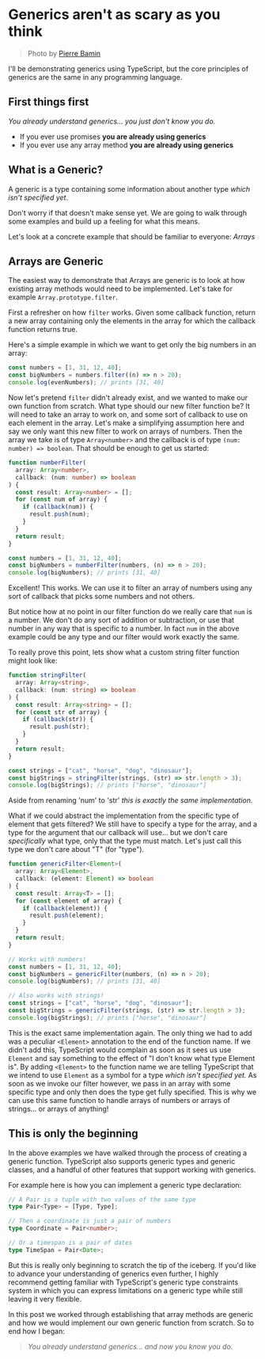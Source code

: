# Generics aren't as scary as you think

> Photo by [Pierre Bamin](https://www.pierrebamin.com/)

I'll be demonstrating generics using TypeScript, but the core principles of generics are the same in any programming language.

## First things first

_You already understand generics... you just don't know you do._

- If you ever use promises **you are already using generics**
- If you ever use any array method **you are already using generics**

## What is a Generic?

A generic is a type containing some information about another type _which isn't specified yet_.

Don't worry if that doesn't make sense yet. We are going to walk through some examples and build up a feeling for what this means.

Let's look at a concrete example that should be familiar to everyone: _Arrays_

## Arrays are Generic

The easiest way to demonstrate that Arrays are generic is to look at how existing array methods would need to be implemented. Let's take for example `Array.prototype.filter`.

First a refresher on how `filter` works. Given some callback function, return a new array containing only the elements in the array for which the callback function returns true.

Here's a simple example in which we want to get only the big numbers in an array:

```ts
const numbers = [1, 31, 12, 40];
const bigNumbers = numbers.filter((n) => n > 20);
console.log(evenNumbers); // prints [31, 40]
```

Now let's pretend `filter` didn't already exist, and we wanted to make our own function from scratch. What type should our new filter function be? It will need to take an array to work on, and some sort of callback to use on each element in the array. Let's make a simplifying assumption here and say we only want this new filter to work on arrays of numbers. Then the array we take is of type `Array<number>` and the callback is of type `(num: number) => boolean`. That should be enough to get us started:

```ts
function numberFilter(
  array: Array<number>,
  callback: (num: number) => boolean
) {
  const result: Array<number> = [];
  for (const num of array) {
    if (callback(num)) {
      result.push(num);
    }
  }
  return result;
}

const numbers = [1, 31, 12, 40];
const bigNumbers = numberFilter(numbers, (n) => n > 20);
console.log(bigNumbers); // prints [31, 40]
```

Excellent! This works. We can use it to filter an array of numbers using any sort of callback that picks some numbers and not others.

But notice how at no point in our filter function do we really care that `num` is a number. We don't do any sort of addition or subtraction, or use that number in any way that is specific to a number. In fact `num` in the above example could be any type and our filter would work exactly the same.

To really prove this point, lets show what a custom string filter function might look like:

```ts
function stringFilter(
  array: Array<string>,
  callback: (num: string) => boolean
) {
  const result: Array<string> = [];
  for (const str of array) {
    if (callback(str)) {
      result.push(str);
    }
  }
  return result;
}

const strings = ["cat", "horse", "dog", "dinosaur"];
const bigStrings = stringFilter(strings, (str) => str.length > 3);
console.log(bigStrings); // prints ["horse", "dinosaur"]
```

Aside from renaming 'num' to 'str' _this is exactly the same implementation._

What if we could abstract the implementation from the specific type of element that gets filtered? We still have to specify a type for the array, and a type for the argument that our callback will use... but we don't care _specifically_ what type, only that the type must match. Let's just call this type we don't care about "T" (for "type").

```ts
function genericFilter<Element>(
  array: Array<Element>,
  callback: (element: Element) => boolean
) {
  const result: Array<T> = [];
  for (const element of array) {
    if (callback(element)) {
      result.push(element);
    }
  }
  return result;
}

// Works with numbers!
const numbers = [1, 31, 12, 40];
const bigNumbers = genericFilter(numbers, (n) => n > 20);
console.log(bigNumbers); // prints [31, 40]

// Also works with strings!
const strings = ["cat", "horse", "dog", "dinosaur"];
const bigStrings = genericFilter(strings, (str) => str.length > 3);
console.log(bigStrings); // prints ["horse", "dinosaur"]
```

This is the exact same implementation again. The only thing we had to add was a peculiar `<Element>` annotation to the end of the function name. If we didn't add this, TypeScript would complain as soon as it sees us use `Element` and say something to the effect of "I don't know what type Element is". By adding `<Element>` to the function name we are telling TypeScript that we intend to use `Element` as a symbol for a type _which isn't specified yet._ As soon as we invoke our filter however, we pass in an array with some specific type and only then does the type get fully specified. This is why we can use this same function to handle arrays of numbers or arrays of strings... or arrays of anything!

## This is only the beginning

In the above examples we have walked through the process of creating a generic function. TypeScript also supports generic types and generic classes, and a handful of other features that support working with generics.

For example here is how you can implement a generic type declaration:

```ts
// A Pair is a tuple with two values of the same type
type Pair<Type> = [Type, Type];

// Then a coordinate is just a pair of numbers
type Coordinate = Pair<number>;

// Or a timespan is a pair of dates
type TimeSpan = Pair<Date>;
```

But this is really only beginning to scratch the tip of the iceberg. If you'd like to advance your understanding of generics even further, I highly recommend getting familiar with TypeScript's generic type constraints system in which you can express limitations on a generic type while still leaving it very flexible.

In this post we worked through establishing that array methods are generic and how we would implement our own generic function from scratch. So to end how I began:

> _You already understand generics... and now you know you do._

